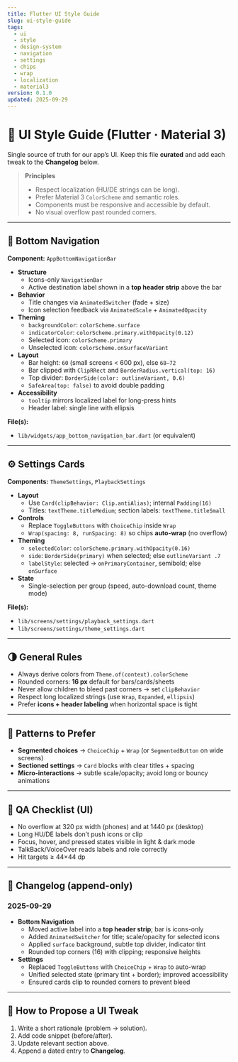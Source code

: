 ```yaml
---
title: Flutter UI Style Guide
slug: ui-style-guide
tags:
  - ui
  - style
  - design-system
  - navigation
  - settings
  - chips
  - wrap
  - localization
  - material3
version: 0.1.0
updated: 2025-09-29
---
```


# 🎨 UI Style Guide (Flutter · Material 3)

Single source of truth for our app’s UI. Keep this file **curated** and add each tweak to the **Changelog** below.

> **Principles**
> - Respect localization (HU/DE strings can be long).
> - Prefer Material 3 `ColorScheme` and semantic roles.
> - Components must be responsive and accessible by default.
> - No visual overflow past rounded corners.

---

## 📱 Bottom Navigation

**Component:** `AppBottomNavigationBar`

- **Structure**
    - Icons-only `NavigationBar`
    - Active destination label shown in a **top header strip** above the bar
- **Behavior**
    - Title changes via `AnimatedSwitcher` (fade + size)
    - Icon selection feedback via `AnimatedScale` + `AnimatedOpacity`
- **Theming**
    - `backgroundColor`: `colorScheme.surface`
    - `indicatorColor`: `colorScheme.primary.withOpacity(0.12)`
    - Selected icon: `colorScheme.primary`
    - Unselected icon: `colorScheme.onSurfaceVariant`
- **Layout**
    - Bar height: `60` (small screens < 600 px), else `68–72`
    - Bar clipped with `ClipRRect` and `BorderRadius.vertical(top: 16)`
    - Top divider: `BorderSide(color: outlineVariant, 0.6)`
    - `SafeArea(top: false)` to avoid double padding
- **Accessibility**
    - `tooltip` mirrors localized label for long-press hints
    - Header label: single line with ellipsis

**File(s):**
- `lib/widgets/app_bottom_navigation_bar.dart` (or equivalent)

---

## ⚙️ Settings Cards

**Components:** `ThemeSettings`, `PlaybackSettings`

- **Layout**
    - Use `Card(clipBehavior: Clip.antiAlias)`; internal `Padding(16)`
    - Titles: `textTheme.titleMedium`; section labels: `textTheme.titleSmall`
- **Controls**
    - Replace `ToggleButtons` with `ChoiceChip` inside `Wrap`
    - `Wrap(spacing: 8, runSpacing: 8)` so chips **auto-wrap** (no overflow)
- **Theming**
    - `selectedColor`: `colorScheme.primary.withOpacity(0.16)`
    - `side`: `BorderSide(primary)` when selected; else `outlineVariant .7`
    - `labelStyle`: selected → `onPrimaryContainer`, semibold; else `onSurface`
- **State**
    - Single-selection per group (speed, auto-download count, theme mode)

**File(s):**
- `lib/screens/settings/playback_settings.dart`
- `lib/screens/settings/theme_settings.dart`

---

## 🌗 General Rules

- Always derive colors from `Theme.of(context).colorScheme`
- Rounded corners: **16 px** default for bars/cards/sheets
- Never allow children to bleed past corners → set `clipBehavior`
- Respect long localized strings (use `Wrap`, `Expanded`, `ellipsis`)
- Prefer **icons + header labeling** when horizontal space is tight

---

## 🧩 Patterns to Prefer

- **Segmented choices** → `ChoiceChip` + `Wrap` (or `SegmentedButton` on wide screens)
- **Sectioned settings** → `Card` blocks with clear titles + spacing
- **Micro-interactions** → subtle scale/opacity; avoid long or bouncy animations

---

## 🧪 QA Checklist (UI)

- No overflow at 320 px width (phones) and at 1440 px (desktop)
- Long HU/DE labels don’t push icons or clip
- Focus, hover, and pressed states visible in light & dark mode
- TalkBack/VoiceOver reads labels and role correctly
- Hit targets ≥ 44×44 dp

---

## 📜 Changelog (append-only)

### 2025-09-29
- **Bottom Navigation**
    - Moved active label into a **top header strip**; bar is icons-only
    - Added `AnimatedSwitcher` for title; scale/opacity for selected icons
    - Applied `surface` background, subtle top divider, indicator tint
    - Rounded top corners (16) with clipping; responsive heights
- **Settings**
    - Replaced `ToggleButtons` with `ChoiceChip` + `Wrap` to auto-wrap
    - Unified selected state (primary tint + border); improved accessibility
    - Ensured cards clip to rounded corners to prevent bleed

---

## 🔧 How to Propose a UI Tweak

1. Write a short rationale (problem → solution).
2. Add code snippet (before/after).
3. Update relevant section above.
4. Append a dated entry to **Changelog**.
